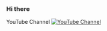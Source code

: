 ### Hi there 

YouTube Channel [![YouTube Channel](https://img.shields.io/badge/-YouTube-red?logo=youtube&logoColor=white&style=flat)](https://www.youtube.com/@the_bi11iona1re7)
